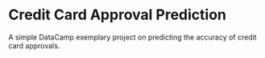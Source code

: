 # Credit Card Approval Prediction

A simple DataCamp exemplary project on predicting the accuracy of credit card approvals.
